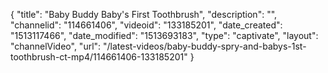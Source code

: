 {
    "title": "Baby Buddy Baby's First Toothbrush",
    "description": "",
    "channelid": "114661406",
    "videoid": "133185201",
    "date_created": "1513117466",
    "date_modified": "1513693183",
    "type": "captivate",
    "layout": "channelVideo",
    "url": "\/latest-videos\/baby-buddy-spry-and-babys-1st-toothbrush-ct-mp4\/114661406-133185201"
}